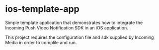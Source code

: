 ios-template-app
================

Simple template application that demonstrates how to integrate the Incoming Push Video Notification SDK in an iOS application.

This project requires the configuration file and sdk supplied by Incoming Media in order to complile and run.

<!--
Two pieces of configuration need to be set before running the sample application. Go to `incoming-ios-sdk.plist` and:
   1. Add the project key supplied by Incoming Media.
   2. Add the API endpoint supplied by Incoming Media. 
-->
